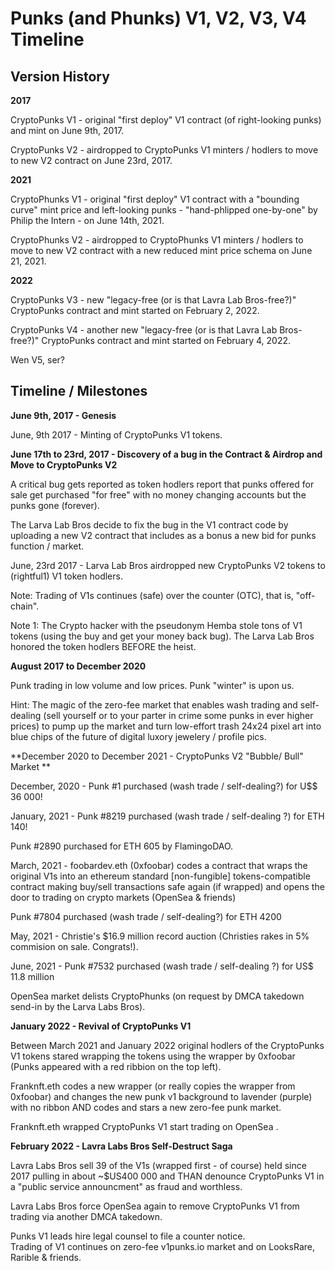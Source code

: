 # Punks (and Phunks) V1, V2, V3, V4 Timeline


## Version History

**2017**

CryptoPunks V1  - original "first deploy" V1 contract (of right-looking punks) and mint on June 9th, 2017. 

CryptoPunks V2  - airdropped to CryptoPunks V1 minters / hodlers to move to new V2 contract on June 23rd, 2017.

**2021**

CryptoPhunks V1  - original "first deploy" V1 contract with a "bounding curve" mint price and left-looking punks - "hand-phlipped one-by-one" 
by Philip the Intern  - on June 14th, 2021.

CryptoPhunks V2   - airdropped to CryptoPhunks V1 minters / hodlers to move to new V2 contract with a new reduced mint price schema on June 21, 2021.

**2022**

CryptoPunks V3  - new "legacy-free (or is that Lavra Lab Bros-free?)" CryptoPunks contract and mint started on February 2, 2022.

CryptoPunks V4  - another new "legacy-free (or is that Lavra Lab Bros-free?)" CryptoPunks contract and mint started on February 4, 2022.

Wen V5, ser?



## Timeline / Milestones

**June 9th, 2017 - Genesis**

June, 9th 2017 - Minting of CryptoPunks V1 tokens.


**June 17th to 23rd, 2017 - Discovery of a bug in the Contract & Airdrop and Move to CryptoPunks V2**

A critical bug gets reported as token hodlers report that punks offered for sale 
get purchased "for free" with no money changing accounts but the punks gone (forever).

The Larva Lab Bros decide to fix the bug in the V1 contract code 
by uploading a new V2 contract  that includes as a bonus a new bid for punks function / market.

June, 23rd 2017 - Larva Lab Bros airdropped new CryptoPunks V2 tokens to (rightful1) V1 token hodlers.

Note: Trading of V1s continues (safe) over the counter (OTC), that is, "off-chain".

Note 1: The Crypto hacker with the pseudonym Hemba stole tons of V1 tokens (using the buy and get your money back bug).
The Larva Lab Bros honored the token hodlers BEFORE the heist.


**August 2017 to December 2020**

Punk trading in low volume and low prices. Punk "winter" is upon us. 

Hint: The magic of the zero-fee market that enables wash trading and self-dealing (sell yourself or 
to your parter in crime some punks in ever higher prices) to pump up the market 
and turn low-effort trash 24x24 pixel art into blue chips of the future of digital luxory jewelery / profile pics.


**December 2020 to December 2021  - CryptoPunks V2 "Bubble/ Bull" Market **

December, 2020 - Punk #1 purchased (wash trade  / self-dealing?) for U$$ 36 000!

January, 2021 -  Punk #8219 purchased (wash trade / self-dealing ?) for ETH 140!

Punk #2890 purchased for ETH 605 by FlamingoDAO.

March, 2021  - foobardev.eth (0xfoobar) codes a contract that wraps the original V1s
into an ethereum standard [non-fungible] tokens-compatible contract
making buy/sell transactions safe again (if wrapped) and opens the door 
to trading on crypto markets (OpenSea & friends)

Punk #7804 purchased (wash trade / self-dealing?) for ETH 4200

May, 2021 - Christie's $16.9 million record auction (Christies rakes in 5% commision on sale. Congrats!).

June, 2021 - Punk #7532 purchased (wash trade / self-dealing ?) for US$ 11.8 million

OpenSea market delists CryptoPhunks (on request by DMCA takedown send-in by the Larva Labs Bros).

**January 2022 - Revival of CryptoPunks V1**

Between March 2021 and January 2022 original hodlers of the CryptoPunks V1 tokens
stared wrapping the tokens using the wrapper by 0xfoobar   (Punks appeared with a red ribbion on the top left).

Franknft.eth   codes  a new wrapper (or really copies the wrapper from 0xfoobar) and changes the new punk v1 background
to lavender (purple) with no ribbon  AND codes and stars a new zero-fee punk market.

Franknft.eth wrapped CryptoPunks V1 start trading on OpenSea .

**February 2022 - Lavra Labs Bros Self-Destruct Saga**

Lavra Labs Bros sell 39 of the V1s (wrapped first - of course) held since 2017
pulling in about ~$US400 000 and THAN denounce CryptoPunks V1 in a "public service announcment" 
as fraud and worthless.

Lavra Labs Bros force OpenSea again to remove CryptoPunks V1 from trading via another DMCA takedown.

Punks V1 leads hire legal counsel to file a counter notice.  
Trading of V1 continues on zero-fee v1punks.io market and on LooksRare, Rarible & friends.








